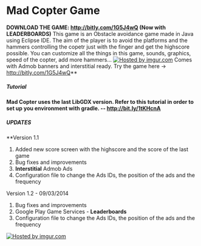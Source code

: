 # Mad Copter Game
**DOWNLOAD THE GAME: http://bitly.com/1G5J4wQ (Now with LEADERBOARDS)** This game is an Obstacle avoidance game made in Java using Eclipse IDE. The aim of the player is to avoid the platforms and the hammers controlling the copetr just with the finger and get the highscore possible. You can customize all the things in this game, sounds, graphics, speed of the copter, add more hammers... [![](http://i.imgur.com/ODQy6ba.png "Hosted by imgur.com")](#) Comes with Admob banners and interstitial ready. Try the game here -> http://bitly.com/1G5J4wQ**

##### Tutorial

**Mad Copter uses the last LibGDX version. Refer to this tutorial in order to set up you environment with gradle. -- http://bit.ly/1tKHcnA**

##### UPDATES

**Version 1.1

1.  Added new score screen with the highscore and the score of the last game
2.  Bug fixes and improvements
3.  **Interstitial** Admob Ads
4.  Configuration file to change the Ads IDs, the position of the ads and the frequency

Version 1.2 - 09/03/2014

1.  Bug fixes and improvements
2.  Google Play Game Services - **Leaderboards**
3.  Configuration file to change the Ads IDs, the position of the ads and the frequency

[![](http://i.imgur.com/oIeDeVi.png "Hosted by imgur.com")](http://imgur.com/oIeDeVi)
